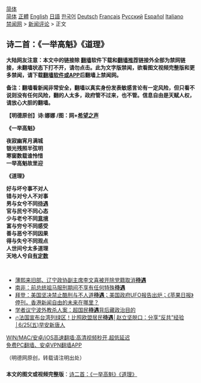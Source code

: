  <!-- 面包屑导航 --> <div class="breadcrumb"><!-- GTranslate: https://gtranslate.io/ -->  <div class="switcher notranslate">  <div class="selected">  <a href="#" onclick="return false;"> 简体</a>  </div>  <div class="option">  <a href="https://www.bannedbook.org" onclick="doGTranslate('zh-CN|zh-CN');jQuery('div.switcher div.selected a').html(jQuery(this).html());return false;" title="简体中文" class="nturl selected"> 简体</a>  <a href="https://www.bannedbook.org/zh-tw/" onclick="doGTranslate('zh-CN|zh-TW');jQuery('div.switcher div.selected a').html(jQuery(this).html());return false;" title="繁體中文" class="nturl"> 正體</a>  <a href="https://www.bannedbook.org/en/" onclick="doGTranslate('zh-CN|en');jQuery('div.switcher div.selected a').html(jQuery(this).html());return false;" title="English" class="nturl"> English</a>  <a href="https://www.bannedbook.org/ja/" onclick="doGTranslate('zh-CN|ja');jQuery('div.switcher div.selected a').html(jQuery(this).html());return false;" title="日本語" class="nturl"> 日語</a>  <a href="https://www.bannedbook.org/ko/" onclick="doGTranslate('zh-CN|ko');jQuery('div.switcher div.selected a').html(jQuery(this).html());return false;" title="한국어" class="nturl"> 한국어</a>  <a href="https://www.bannedbook.org/de/" onclick="doGTranslate('zh-CN|de');jQuery('div.switcher div.selected a').html(jQuery(this).html());return false;" title="Deutsch" class="nturl"> Deutsch</a>  <a href="https://www.bannedbook.org/fr/" onclick="doGTranslate('zh-CN|fr');jQuery('div.switcher div.selected a').html(jQuery(this).html());return false;" title="Français" class="nturl"> Français</a>  <a href="https://www.bannedbook.org/ru/" onclick="doGTranslate('zh-CN|ru');jQuery('div.switcher div.selected a').html(jQuery(this).html());return false;" title="Русский" class="nturl"> Русский</a>  <a href="https://www.bannedbook.org/es/" onclick="doGTranslate('zh-CN|es');jQuery('div.switcher div.selected a').html(jQuery(this).html());return false;" title="Español" class="nturl"> Español</a>  <a href="https://www.bannedbook.org/it/" onclick="doGTranslate('zh-CN|it');jQuery('div.switcher div.selected a').html(jQuery(this).html());return false;" title="Italiano" class="nturl"> Italiano</a>  </div>  </div>      <div class='breadcrumb-sub'><!-- Breadcrumb NavXT 6.3.0 --> <a href="https://www.bannedbook.org/" class="home">禁闻网</a> &gt; <a href="https://www.bannedbook.org/bnews/comments/" class="category">新闻评论</a> &gt; 正文</div></div><h2>诗二首：《一举高魁》《道理》</h2> <p class="notice"><b>大陆网友注意：本文中的链接除 <a href="https://github.com/bannedbook/fanqiang" >翻墙</a>软件下载和<a href="https://github.com/killgcd/justmysocks/blob/master/README.md">翻墙推荐</a>链接外全部为禁网链接，未翻墙状态下打不开，请勿点击。此为文字版禁闻，欲看图文视频完整版和更多禁闻，请下载<a href="https://github.com/bannedbook/fanqiang">翻墙软件或APP</a>后翻墙上禁闻网。</p><p>备注：翻墙看新闻非常安全，翻墙以真实身份发表敏感言论有一定风险，但只看不说则没有任何风险，翻的人太多，政府管不过来，也不管。信息自由是天赋人权，请放心大胆的翻墙。</b></p>  <div class="entry"> <p>              <a href="https://i0.wp.com/upload-images-bucket-v64rleca837do.s3.eu-west-1.amazonaws.com/wp-content/uploads/2021/07/30013734/%E6%9C%AA%E6%A0%87%E9%A2%98-1_%E5%89%AF%E6%9C%AC-12-640x427-1.jpg?fit=640%2C427&#038;ssl=1" data-caption=""></a>                            </p> <p><strong>【明德原创】诗:娜娜 /图：网+<span class='wp_keywordlink_affiliate'><a href="https://www.soundofhope.org" title="希望之声" target="_blank">希望之声</a></span></strong></p>  <p><strong>《一举高魁》</strong></p> <p><strong>夜寂幽宵月满城</strong><br /> <strong>银光残照半弦明</strong><br /> <strong>寒窗数载谁怜惜</strong><br /> <strong>一举高魁故里迎</strong></p>  <p></p> <p><strong>《道理》</strong></p>  <p><strong>好与坏兮事不对人</strong><br /> <strong>错与对兮人不对事</strong><br /> <strong>男与女兮不同<a href="https://www.bannedbook.org/bnews/tag/%E5%BE%85%E9%81%87/" class="st_tag internal_tag" rel="tag" title="标签 待遇 下的日志">待遇</a></strong><br /> <strong>官与民兮不同心态</strong><br /> <strong>少与老兮不同<a href="https://www.bannedbook.org/bnews/tag/%E6%84%8F%E5%A2%83/" class="st_tag internal_tag" rel="tag" title="标签 意境 下的日志">意境</a></strong><br /> <strong>富与穷兮不同感受</strong><br /> <strong>善与恶兮不同因果</strong><br /> <strong>得与失兮不同观点</strong><br /> <strong>人世间兮太多道理</strong><br /> <strong>天地人兮自<span class='wp_keywordlink'><a href="https://www.bannedbook.org/forum3/topic64.html" title="电子书：冥冥之中有定数" target="_blank">有定数</a></span></strong></p> <p></p>  <p>&nbsp;</p> <ul class='op-related-articles' title='相关阅读'> <li><a href='https://www.bannedbook.org/bnews/worldnews/20210728/1595324.html' target='_blank'>薄熙来旧部、辽宁政协副主席李文喜被开除党籍取消<b>待遇</b></a></li> <li><a href='https://www.bannedbook.org/bnews/baitai/20210709/1583693.html' target='_blank'>南非：前总统祖马服刑期间不享有任何特殊<b>待遇</b></a></li> <li><a href='https://www.bannedbook.org/bnews/worldnews/usa/20210628/1575784.html' target='_blank'>拜登：美国坚决禁止酷刑与不人道<b>待遇</b>；美国政府UFO报告出炉；《苹果日报》停刊，香港新闻自由的未来在哪里？</a></li> <li><a href='https://www.bannedbook.org/bnews/cnnews/20210627/1575214.html' target='_blank'>学者议宁波外教杀人案：超国民<b>待遇</b>背后藏政治目的</a></li> <li><a href='https://www.bannedbook.org/bnews/taiwannews/20210625/1573898.html' target='_blank'>🔥法国宣布台湾列绿区！比照欧盟居民<b>待遇</b>│赵立坚脱口：分享“反共”经验│6/25(五)早安新唐人</a></li> </ul> <p class="texttj"> <a href="https://github.com/bannedbook/fanqiang/wiki/V2ray%E6%9C%BA%E5%9C%BA" target="_blank">WIN/MAC/安卓/iOS高速翻墙:高清视频秒开,超低延迟</a><br/> <a href="https://github.com/bannedbook/fanqiang/wiki/%E7%A6%81%E9%97%BB%E7%BD%91%E5%AE%89%E5%8D%93%E7%BF%BB%E5%A2%99%E6%96%B0%E9%97%BBAPP" target="_blank">免费PC翻墙、安卓VPN翻墙APP</a></p><p>（明德网原创，转载请注明出处）</p><a name='sharetosocial'></a>  <div style="margin-bottom:5px;padding-bottom:5px;clear:both"> <div id="archive-pix-1" class="banner-ads"> <!-- AuctionX Display platform tag START --> <div id="26318x728x90x621x_ADSLOT2" clicktrack="%%CLICK_URL_ESC%%"></div> <!-- AuctionX Display platform tag END --> </div> <div id="archive-pix-2" class="banner-ads"> <!-- AuctionX Display platform tag START --> <div id="26315x300x250x621x_ADSLOT2" clicktrack="%%CLICK_URL_ESC%%"></div> <!-- AuctionX Display platform tag END --> </div> </div>  <div id="archive-pix-1" class="banner-ads"> <!-- AuctionX Display platform tag START --> <div id="26318x728x90x621x_ADSLOT3" clicktrack="%%CLICK_URL_ESC%%"></div> <!-- AuctionX Display platform tag END --> </div> <div><b>本文的图文或视频完整版</b>：<a href='https://www.bannedbook.org/bnews/comments/20210730/1596872.html'>诗二首：《一举高魁》《道理》</a></div>  </div><!--END ENTRY--> 